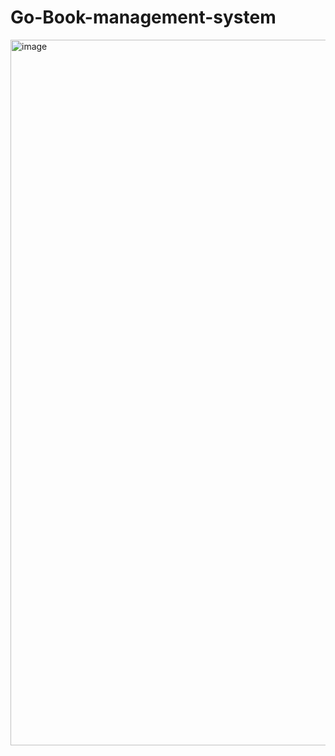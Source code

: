 # Go-Book-management-system
<img width="1129" alt="image" src="https://github.com/Shridhar2104/Go-Book-management-system/assets/155125695/532d976c-f00c-4ae2-84d3-81ec5fbc36fd">
